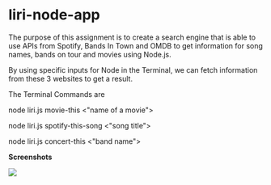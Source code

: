# liri-node-app

The purpose of this assignment is to create a search engine that is able to use APIs from Spotify, Bands In Town and OMDB to get information
for song names, bands on tour and movies using Node.js.

By using specific inputs for Node in the Terminal, we can fetch information from these 3 websites to get a result.

The Terminal Commands are 

node liri.js movie-this <"name of a movie">

node liri.js spotify-this-song <"song title">

node liri.js concert-this <"band name">

**Screenshots**


![](image.png)
